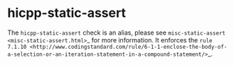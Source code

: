 hicpp-static-assert
===================

The `hicpp-static-assert` check is an alias, please see
`misc-static-assert <misc-static-assert.html>`\_ for more information.
It enforces the
`rule 7.1.10 <http://www.codingstandard.com/rule/6-1-1-enclose-the-body-of-a-selection-or-an-iteration-statement-in-a-compound-statement/>`\_.
